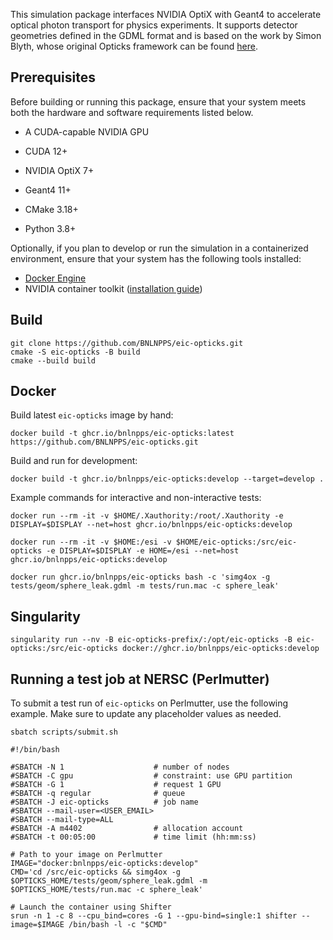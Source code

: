 This simulation package interfaces NVIDIA OptiX with Geant4 to accelerate
optical photon transport for physics experiments. It supports detector
geometries defined in the GDML format and is based on the work by Simon Blyth,
whose original Opticks framework can be found
[here](https://simoncblyth.bitbucket.io/opticks/).


## Prerequisites

Before building or running this package, ensure that your system meets both the
hardware and software requirements listed below.

* A CUDA-capable NVIDIA GPU

* CUDA 12+
* NVIDIA OptiX 7+
* Geant4 11+
* CMake 3.18+
* Python 3.8+

Optionally, if you plan to develop or run the simulation in a containerized
environment, ensure that your system has the following tools installed:

* [Docker Engine](https://docs.docker.com/engine/install/)
* NVIDIA container toolkit ([installation guide](https://docs.nvidia.com/datacenter/cloud-native/container-toolkit/latest/install-guide.html))

## Build

```shell
git clone https://github.com/BNLNPPS/eic-opticks.git
cmake -S eic-opticks -B build
cmake --build build
```

## Docker

Build latest `eic-opticks` image by hand:

```shell
docker build -t ghcr.io/bnlnpps/eic-opticks:latest https://github.com/BNLNPPS/eic-opticks.git
```

Build and run for development:

```shell
docker build -t ghcr.io/bnlnpps/eic-opticks:develop --target=develop .
```

Example commands for interactive and non-interactive tests:

```shell
docker run --rm -it -v $HOME/.Xauthority:/root/.Xauthority -e DISPLAY=$DISPLAY --net=host ghcr.io/bnlnpps/eic-opticks:develop

docker run --rm -it -v $HOME:/esi -v $HOME/eic-opticks:/src/eic-opticks -e DISPLAY=$DISPLAY -e HOME=/esi --net=host ghcr.io/bnlnpps/eic-opticks:develop

docker run ghcr.io/bnlnpps/eic-opticks bash -c 'simg4ox -g tests/geom/sphere_leak.gdml -m tests/run.mac -c sphere_leak'
```


## Singularity

```shell
singularity run --nv -B eic-opticks-prefix/:/opt/eic-opticks -B eic-opticks:/src/eic-opticks docker://ghcr.io/bnlnpps/eic-opticks:develop
```


## Running a test job at NERSC (Perlmutter)

To submit a test run of `eic-opticks` on Perlmutter, use the following example. Make sure to update
any placeholder values as needed.

```
sbatch scripts/submit.sh
```

```
#!/bin/bash

#SBATCH -N 1                    # number of nodes
#SBATCH -C gpu                  # constraint: use GPU partition
#SBATCH -G 1                    # request 1 GPU
#SBATCH -q regular              # queue
#SBATCH -J eic-opticks          # job name
#SBATCH --mail-user=<USER_EMAIL>
#SBATCH --mail-type=ALL
#SBATCH -A m4402                # allocation account
#SBATCH -t 00:05:00             # time limit (hh:mm:ss)

# Path to your image on Perlmutter
IMAGE="docker:bnlnpps/eic-opticks:develop"
CMD='cd /src/eic-opticks && simg4ox -g $OPTICKS_HOME/tests/geom/sphere_leak.gdml -m $OPTICKS_HOME/tests/run.mac -c sphere_leak'

# Launch the container using Shifter
srun -n 1 -c 8 --cpu_bind=cores -G 1 --gpu-bind=single:1 shifter --image=$IMAGE /bin/bash -l -c "$CMD"
```
